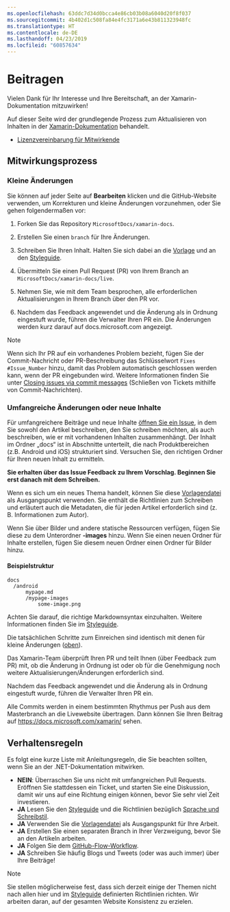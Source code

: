 ```yaml
---
ms.openlocfilehash: 63ddc7d34d0bcca4e86cb03b08a6040d20f8f037
ms.sourcegitcommit: 4b402d1c508fa84e4fc3171a6e43b811323948fc
ms.translationtype: HT
ms.contentlocale: de-DE
ms.lasthandoff: 04/23/2019
ms.locfileid: "60857634"
---
```

# <a name="contributing"></a>Beitragen

Vielen Dank für Ihr Interesse und Ihre Bereitschaft, an der Xamarin-Dokumentation mitzuwirken!

Auf dieser Seite wird der grundlegende Prozess zum Aktualisieren von Inhalten in der [Xamarin-Dokumentation](https://docs.microsoft.com/xamarin) behandelt.

* [Lizenzvereinbarung für Mitwirkende](LICENSE)

## <a name="process-for-contributing"></a>Mitwirkungsprozess

### <a name="small-changes--edits"></a>Kleine Änderungen

Sie können auf jeder Seite auf **Bearbeiten** klicken und die GitHub-Website verwenden, um Korrekturen und kleine Änderungen vorzunehmen, oder Sie gehen folgendermaßen vor:

1. Forken Sie das Repository `MicrosoftDocs/xamarin-docs`.

2. Erstellen Sie einen `branch` für Ihre Änderungen.

3. Schreiben Sie Ihren Inhalt. Halten Sie sich dabei an die [Vorlage](../contributing-guidelines/template.md) und an den [Styleguide](../contributing-guidelines/voice-tone.md).

4. Übermitteln Sie einen Pull Request (PR) von Ihrem Branch an `MicrosoftDocs/xamarin-docs/live`.

5. Nehmen Sie, wie mit dem Team besprochen, alle erforderlichen Aktualisierungen in Ihrem Branch über den PR vor.

6. Nachdem das Feedback angewendet und die Änderung als in Ordnung eingestuft wurde, führen die Verwalter Ihren PR ein. Die Änderungen werden kurz darauf auf docs.microsoft.com angezeigt.


> [!NOTE]
> Wenn sich Ihr PR auf ein vorhandenes Problem bezieht, fügen Sie der Commit-Nachricht oder PR-Beschreibung das Schlüsselwort `Fixes #Issue_Number` hinzu, damit das Problem automatisch geschlossen werden kann, wenn der PR eingebunden wird. Weitere Informationen finden Sie unter [Closing issues via commit messages](https://help.github.com/articles/closing-issues-via-commit-messages/) (Schließen von Tickets mithilfe von Commit-Nachrichten).


### <a name="big-changes-or-new-content"></a>Umfangreiche Änderungen oder neue Inhalte

Für umfangreichere Beiträge und neue Inhalte [öffnen Sie ein Issue](https://github.com/MicrosoftDocs/xamarin-docs/issues), in dem Sie sowohl den Artikel beschreiben, den Sie schreiben möchten, als auch beschreiben, wie er mit vorhandenen Inhalten zusammenhängt. Der Inhalt im Ordner „docs“ ist in Abschnitte unterteilt, die nach Produktbereichen (z.B. Android und iOS) strukturiert sind. Versuchen Sie, den richtigen Ordner für Ihren neuen Inhalt zu ermitteln. 

**Sie erhalten über das Issue Feedback zu Ihrem Vorschlag. Beginnen Sie erst danach mit dem Schreiben.**

Wenn es sich um ein neues Thema handelt, können Sie diese [Vorlagendatei](../contributing-guidelines/template.md) als Ausgangspunkt verwenden. Sie enthält die Richtlinien zum Schreiben und erläutert auch die Metadaten, die für jeden Artikel erforderlich sind (z. B. Informationen zum Autor).

Wenn Sie über Bilder und andere statische Ressourcen verfügen, fügen Sie diese zu dem Unterordner **<mypage>-images** hinzu. Wenn Sie einen neuen Ordner für Inhalte erstellen, fügen Sie diesem neuen Ordner einen Ordner für Bilder hinzu.

#### <a name="example-structure"></a>Beispielstruktur

    docs
      /android
          mypage.md
          /mypage-images
              some-image.png

Achten Sie darauf, die richtige Markdownsyntax einzuhalten. Weitere Informationen finden Sie im [Styleguide](../contributing-guidelines/template.md).

Die tatsächlichen Schritte zum Einreichen sind identisch mit denen für kleine Änderungen ([oben](#process-for-contributing)).

Das Xamarin-Team überprüft Ihren PR und teilt Ihnen (über Feedback zum PR) mit, ob die Änderung in Ordnung ist oder ob für die Genehmigung noch weitere Aktualisierungen/Änderungen erforderlich sind.

Nachdem das Feedback angewendet und die Änderung als in Ordnung eingestuft wurde, führen die Verwalter Ihren PR ein.

Alle Commits werden in einem bestimmten Rhythmus per Push aus dem Masterbranch an die Livewebsite übertragen. Dann können Sie Ihren Beitrag auf https://docs.microsoft.com/xamarin/ sehen.

## <a name="dos-and-donts"></a>Verhaltensregeln

Es folgt eine kurze Liste mit Anleitungsregeln, die Sie beachten sollten, wenn Sie an der .NET-Dokumentation mitwirken.

- **NEIN**: Überraschen Sie uns nicht mit umfangreichen Pull Requests. Eröffnen Sie stattdessen ein Ticket, und starten Sie eine Diskussion, damit wir uns auf eine Richtung einigen können, bevor Sie sehr viel Zeit investieren.
- **JA** Lesen Sie den [Styleguide](../contributing-guidelines/template.md) und die Richtlinien bezüglich [Sprache und Schreibstil](../contributing-guidelines/voice-tone.md).
- **JA** Verwenden Sie die [Vorlagendatei](../contributing-guidelines/template.md) als Ausgangspunkt für Ihre Arbeit.
- **JA** Erstellen Sie einen separaten Branch in Ihrer Verzweigung, bevor Sie an den Artikeln arbeiten.
- **JA** Folgen Sie dem [GitHub-Flow-Workflow](https://guides.github.com/introduction/flow/).
- **JA** Schreiben Sie häufig Blogs und Tweets (oder was auch immer) über Ihre Beiträge!

> [!NOTE]
> Sie stellen möglicherweise fest, dass sich derzeit einige der Themen nicht nach allen hier und im [Styleguide](./contributing-guidelines/template.md) definierten Richtlinien richten. Wir arbeiten daran, auf der gesamten Website Konsistenz zu erzielen. 


